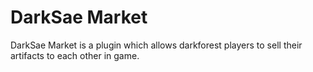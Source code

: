 # DarkSae Market
DarkSae Market is a plugin which allows darkforest players to sell their artifacts to each other in game.